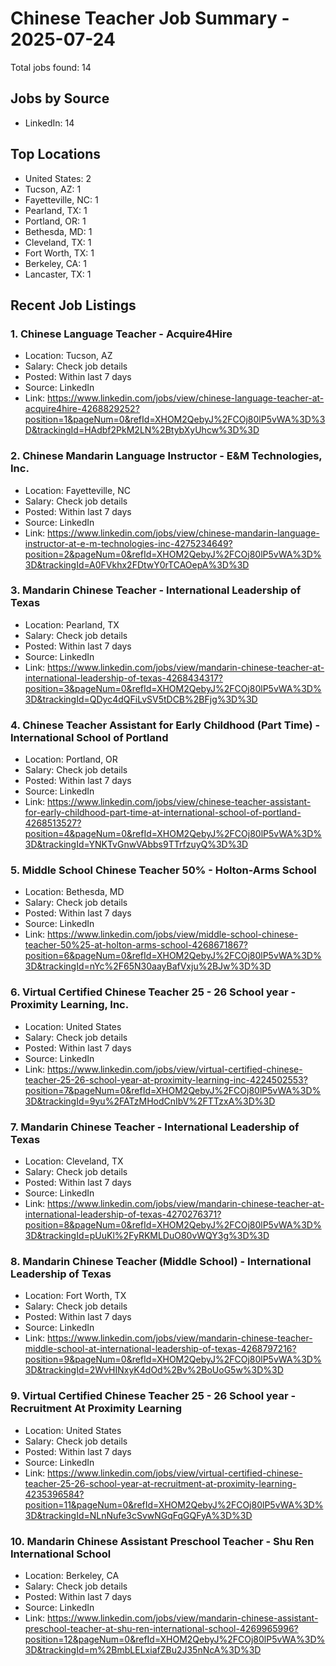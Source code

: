 # Chinese Teacher Job Summary - 2025-07-24

Total jobs found: 14

## Jobs by Source

- LinkedIn: 14

## Top Locations

- United States: 2
- Tucson, AZ: 1
- Fayetteville, NC: 1
- Pearland, TX: 1
- Portland, OR: 1
- Bethesda, MD: 1
- Cleveland, TX: 1
- Fort Worth, TX: 1
- Berkeley, CA: 1
- Lancaster, TX: 1

## Recent Job Listings

### 1. Chinese Language Teacher - Acquire4Hire
- Location: Tucson, AZ
- Salary: Check job details
- Posted: Within last 7 days
- Source: LinkedIn
- Link: https://www.linkedin.com/jobs/view/chinese-language-teacher-at-acquire4hire-4268829252?position=1&pageNum=0&refId=XHOM2QebyJ%2FCOj80lP5vWA%3D%3D&trackingId=HAdbf2PkM2LN%2BtybXyUhcw%3D%3D

### 2. Chinese Mandarin Language Instructor - E&M Technologies, Inc.
- Location: Fayetteville, NC
- Salary: Check job details
- Posted: Within last 7 days
- Source: LinkedIn
- Link: https://www.linkedin.com/jobs/view/chinese-mandarin-language-instructor-at-e-m-technologies-inc-4275234649?position=2&pageNum=0&refId=XHOM2QebyJ%2FCOj80lP5vWA%3D%3D&trackingId=A0FVkhx2FDtwY0rTCAOepA%3D%3D

### 3. Mandarin Chinese Teacher - International Leadership of Texas
- Location: Pearland, TX
- Salary: Check job details
- Posted: Within last 7 days
- Source: LinkedIn
- Link: https://www.linkedin.com/jobs/view/mandarin-chinese-teacher-at-international-leadership-of-texas-4268434317?position=3&pageNum=0&refId=XHOM2QebyJ%2FCOj80lP5vWA%3D%3D&trackingId=QDyc4dQFiLvSV5tDCB%2BFjg%3D%3D

### 4. Chinese Teacher Assistant for Early Childhood (Part Time) - International School of Portland
- Location: Portland, OR
- Salary: Check job details
- Posted: Within last 7 days
- Source: LinkedIn
- Link: https://www.linkedin.com/jobs/view/chinese-teacher-assistant-for-early-childhood-part-time-at-international-school-of-portland-4268513527?position=4&pageNum=0&refId=XHOM2QebyJ%2FCOj80lP5vWA%3D%3D&trackingId=YNKTvGnwVAbbs9TTrfzuyQ%3D%3D

### 5. Middle School Chinese Teacher 50% - Holton-Arms School
- Location: Bethesda, MD
- Salary: Check job details
- Posted: Within last 7 days
- Source: LinkedIn
- Link: https://www.linkedin.com/jobs/view/middle-school-chinese-teacher-50%25-at-holton-arms-school-4268671867?position=6&pageNum=0&refId=XHOM2QebyJ%2FCOj80lP5vWA%3D%3D&trackingId=nYc%2F65N30aayBafVxju%2BJw%3D%3D

### 6. Virtual Certified Chinese Teacher 25 - 26 School year - Proximity Learning, Inc.
- Location: United States
- Salary: Check job details
- Posted: Within last 7 days
- Source: LinkedIn
- Link: https://www.linkedin.com/jobs/view/virtual-certified-chinese-teacher-25-26-school-year-at-proximity-learning-inc-4224502553?position=7&pageNum=0&refId=XHOM2QebyJ%2FCOj80lP5vWA%3D%3D&trackingId=9yu%2FATzMHodCnIbV%2FTTzxA%3D%3D

### 7. Mandarin Chinese Teacher - International Leadership of Texas
- Location: Cleveland, TX
- Salary: Check job details
- Posted: Within last 7 days
- Source: LinkedIn
- Link: https://www.linkedin.com/jobs/view/mandarin-chinese-teacher-at-international-leadership-of-texas-4270276371?position=8&pageNum=0&refId=XHOM2QebyJ%2FCOj80lP5vWA%3D%3D&trackingId=pUuKl%2FyRKMLDuO80vWQY3g%3D%3D

### 8. Mandarin Chinese Teacher (Middle School) - International Leadership of Texas
- Location: Fort Worth, TX
- Salary: Check job details
- Posted: Within last 7 days
- Source: LinkedIn
- Link: https://www.linkedin.com/jobs/view/mandarin-chinese-teacher-middle-school-at-international-leadership-of-texas-4268797216?position=9&pageNum=0&refId=XHOM2QebyJ%2FCOj80lP5vWA%3D%3D&trackingId=2WvHINxyK4dOd%2Bv%2BoUoG5w%3D%3D

### 9. Virtual Certified Chinese Teacher 25 - 26 School year - Recruitment At Proximity Learning
- Location: United States
- Salary: Check job details
- Posted: Within last 7 days
- Source: LinkedIn
- Link: https://www.linkedin.com/jobs/view/virtual-certified-chinese-teacher-25-26-school-year-at-recruitment-at-proximity-learning-4235396584?position=11&pageNum=0&refId=XHOM2QebyJ%2FCOj80lP5vWA%3D%3D&trackingId=NLnNufe3cSvwNGqFqGQFyA%3D%3D

### 10. Mandarin Chinese Assistant Preschool Teacher - Shu Ren International School
- Location: Berkeley, CA
- Salary: Check job details
- Posted: Within last 7 days
- Source: LinkedIn
- Link: https://www.linkedin.com/jobs/view/mandarin-chinese-assistant-preschool-teacher-at-shu-ren-international-school-4269965996?position=12&pageNum=0&refId=XHOM2QebyJ%2FCOj80lP5vWA%3D%3D&trackingId=m%2BmbLELxiafZBu2J35nNcA%3D%3D

